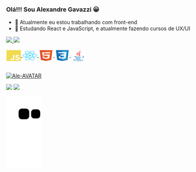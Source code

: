 ### Olá!!! Sou Alexandre Gavazzi 😀

- 🔭 Atualmente eu estou trabalhando com front-end
- 🌱 Estudando React e JavaScript, e atualmente fazendo cursos de UX/UI

<div align="center" style="display: flex;">
    <a href="https://github.com/Alexandre-Gavazzi">
    <img height="180em" src="https://github-readme-stats.vercel.app/api?username=Alexandre-Gavazzi&show_icons=true&theme=dracula&include_all_commits=true&count_private=true"/>
    <img height="180em" src="https://github-readme-stats.vercel.app/api/top-langs/?username=Alexandre-Gavazzi&layout=compact&langs_count=7&theme=dracula"/>
</div>
<div style="display: inline_block"><br>
  <img align="center" alt="Ale-Js" height="30" width="40" src="https://raw.githubusercontent.com/devicons/devicon/master/icons/javascript/javascript-plain.svg">
  <img align="center" alt="Ale-React" height="30" width="40" src="https://raw.githubusercontent.com/devicons/devicon/master/icons/react/react-original.svg">
  <img align="center" alt="Ale-HTML" height="30" width="40" src="https://raw.githubusercontent.com/devicons/devicon/master/icons/html5/html5-original.svg">
  <img align="center" alt="Ale-CSS" height="30" width="40" src="https://raw.githubusercontent.com/devicons/devicon/master/icons/css3/css3-original.svg">
  <img align="center" alt="Ale-JAVA" height="30" width="40" src="https://raw.githubusercontent.com/devicons/devicon/master/icons/java/java-original.svg">
</div>
  
##
  
<div>
  <img align="center" alt="Ale-AVATAR" width="220" height="200" src="src/assets/to_readme/animatedavatar.gif">
  
  <a href="https://www.instagram.com/alexandre.gavazzi/" target="_blank"><img src="https://img.shields.io/badge/-Instagram-%23E4405F?style=for-the-badge&logo=instagram&logoColor=white" target="_blank"></a>
  <a href = "mailto:alexandregavazzioficial@gmail.com"><img src="https://img.shields.io/badge/-Gmail-%23333?style=for-the-badge&logo=gmail&logoColor=white" target="_blank"></a>
<!--   <a href="https://www.linkedin.com/in/luana-hamaishi-995630200/" target="_blank"><img src="https://img.shields.io/badge/-LinkedIn-%230077B5?style=for-the-badge&logo=linkedin&logoColor=white" target="_blank"></a>  -->
 
  ![Snake animation](https://github.com/rafaballerini/rafaballerini/blob/output/github-contribution-grid-snake.svg)
 
</div>
